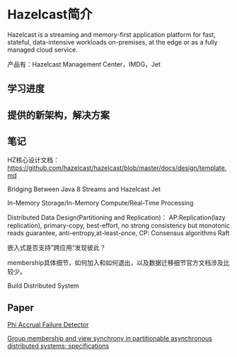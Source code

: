 # Hazelcast简介

Hazelcast is a streaming and memory-first application platform for fast, stateful, data-intensive workloads on-premises, 
at the edge or as a fully managed cloud service.

产品有：Hazelcast Management Center，IMDG，Jet

## 学习进度


## 提供的新架构，解决方案


## 笔记

HZ核心设计文档：https://github.com/hazelcast/hazelcast/blob/master/docs/design/template.md

Bridging Between Java 8 Streams and Hazelcast Jet

In-Memory Storage/In-Memory Compute/Real-Time Processing

Distributed Data Design(Partitioning and Replication)： 
AP:Replication(lazy replication), primary-copy, best-effort, no strong consistency but monotonic reads guarantee,
anti-entropy,at-least-once,
CP: Consensus algorithms Raft

嵌入式是否支持”跨应用”发现彼此？

membership具体细节，如何加入和如何退出，以及数据迁移细节官方文档涉及比较少。

Build Distributed System


## Paper

[Phi Accrual Failure Detector](https://www.computer.org/csdl/proceedings-article/srds/2004/22390066/12OmNvT2phv)

[Group membership and view synchrony in partitionable asynchronous distributed systems: specifications](https://dl.acm.org/doi/pdf/10.1145/250007.250010)

